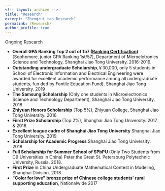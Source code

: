 ```yaml
---
<!-- layout: archive -->
title: "Research"
excerpt: "Zhengrui tao Research"
permalink: /Research/
author_profile: true
---
```

Ongoing Research
* **Overall GPA Ranking Top 2 out of 157 ([Ranking Certification](http://zhuhanqing.github.io/files/ranking.pdf))** (Sophomore, junior GPA Ranking 1st/57), Department of Microelctronics Science and Technology, Shanghai Jiao Tong University. 2016-2019.
* **Outstanding undergraduate Scholarship**,￥30,000, only 5 students in School of Electronic Information and Electrical Engineering were awarded for excellent academic performance among all undergraduate students, fun ded by Fontile Education Fund), Shanghai Jiao Tong University. 2019
* **The Samsung Scholarship** (Only one students in Microelectronics Science and Technology Department), Shanghai Jiao Tong University. 2018.
* **Zhiyuan Honors Scholarship** (Top 5%), Zhiyuan College, Shanghai Jiao Tong University. 2016.
* **Fiirst Prize Scholarship** (Top 2%), Shanghai Jiao Tong University. 2017 & 2018.
* **Excellent league cadre of Shanghai Jiao Tong University** Shanghai Jiao Tong University. 2019.
* **Scholarship for Academic Progress** Shanghai Jiao Tong University. 2018.
* **Full Scholarship for Summer School of SPbPU** (Only Two Students from C9 Universities in China) Peter the Great St. Petersburg Polytechnic University, Russia. 2018.
* **First Prize** in China Undergraduate Mathematical Contest in Modeling, Shanghai Division. 2018
* **"Color for love" bronze prize of Chinese college students' rural supporting education**, Nationalwide 2017
